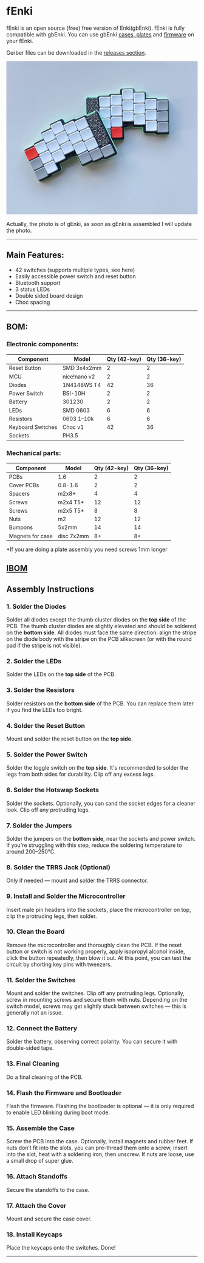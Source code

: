 # fEnki  
fEnki is an open source (free) free version of Enki(gbEnki).
fEnki is fully compatible with gbEnki. You can use gbEnki [cases, plates](https://github.com/aroum/gbEnki) and [firmware](https://github.com/aroum/zmk-gbEnki) on your fEnki.

Gerber files can be downloaded in the [releases section](https://github.com/aroum/fEnki/releases).

![Preview](https://github.com/aroum/gbEnki/raw/main/pics/gbEnki_1.jpg)  

Actually, the photo is of gEnki, as soon as gEnki is assembled I will update the photo.

---

## Main Features:  
* 42 switches (supports multiple types, see here)
* Easily accessible power switch and reset button 
* Bluetooth support
* 3 status LEDs
* Double sided board design
* Choc spacing

---
## BOM:  
### Electronic components:
| Component         | Model        | Qty (42-key) | Qty (36-key) |
| ----------------- | ------------ | ------------ | ------------ |
| Reset Button      | SMD 3x4x2mm  | 2            | 2            |
| MCU               | nice!nano v2 | 2            | 2            |
| Diodes            | 1N4148WS T4  | 42           | 36           |
| Power Switch      | BSI-10H      | 2            | 2            |
| Battery           | 301230       | 2            | 2            |
| LEDs              | SMD 0603     | 6            | 6            |
| Resistors         | 0603 1–10k   | 6            | 6            |
| Keyboard Switches | Choc v1      | 42           | 36           |
| Sockets           | PH3.5        |

### Mechanical parts:
| Component        | Model      | Qty (42-key) | Qty (36-key) |
| ---------------- | ---------- | ------------ | ------------ |
| PCBs             | 1.6        | 2            | 2            |
| Cover PCBs       | 0.8-1.6    | 2            | 2            |
| Spacers          | m2x8+      | 4            | 4            |
| Screws           | m2x4 T5*   | 12           | 12           |
| Screws           | m2x5 T5*   | 8            | 8            |
| Nuts             | m2         | 12           | 12           |
| Bumpons          | 5x2mm      | 14           | 14           |
| Magnets for case | disc 7x2mm | 8+           | 8+           |

 *If you are doing a plate assembly you need screws 1mm longer

 [IBOM](https://htmlpreview.github.io/?https://github.com/aroum/fEnki/blob/master/pcb/ibom.html)
---

## Assembly Instructions

### 1. Solder the Diodes

Solder all diodes except the thumb cluster diodes on the **top side** of the PCB. The thumb cluster diodes are slightly elevated and should be soldered on the **bottom side**.
All diodes must face the same direction: align the stripe on the diode body with the stripe on the PCB silkscreen (or with the round pad if the stripe is not visible).

### 2. Solder the LEDs

Solder the LEDs on the **top side** of the PCB.

### 3. Solder the Resistors

Solder resistors on the **bottom side** of the PCB. You can replace them later if you find the LEDs too bright.

### 4. Solder the Reset Button

Mount and solder the reset button on the **top side**.

### 5. Solder the Power Switch

Solder the toggle switch on the **top side**. It's recommended to solder the legs from both sides for durability. Clip off any excess legs.

### 6. Solder the Hotswap Sockets

Solder the sockets. Optionally, you can sand the socket edges for a cleaner look. Clip off any protruding legs.

### 7. Solder the Jumpers

Solder the jumpers on the **bottom side**, near the sockets and power switch. If you're struggling with this step, reduce the soldering temperature to around 200–250°C.

### 8. Solder the TRRS Jack (Optional)

Only if needed — mount and solder the TRRS connector.

### 9. Install and Solder the Microcontroller

Insert male pin headers into the sockets, place the microcontroller on top, clip the protruding legs, then solder.

### 10. Clean the Board

Remove the microcontroller and thoroughly clean the PCB.
If the reset button or switch is not working properly, apply isopropyl alcohol inside, click the button repeatedly, then blow it out.
At this point, you can test the circuit by shorting key pins with tweezers.

### 11. Solder the Switches

Mount and solder the switches. Clip off any protruding legs.
Optionally, screw in mounting screws and secure them with nuts. Depending on the switch model, screws may get slightly stuck between switches — this is generally not an issue.

### 12. Connect the Battery

Solder the battery, observing correct polarity. You can secure it with double-sided tape.

### 13. Final Cleaning

Do a final cleaning of the PCB.

### 14. Flash the Firmware and Bootloader

Flash the firmware. Flashing the bootloader is optional — it is only required to enable LED blinking during boot mode.

### 15. Assemble the Case

Screw the PCB into the case. Optionally, install magnets and rubber feet.
If nuts don’t fit into the slots, you can pre-thread them onto a screw, insert into the slot, heat with a soldering iron, then unscrew. If nuts are loose, use a small drop of super glue.

### 16. Attach Standoffs

Secure the standoffs to the case.

### 17. Attach the Cover

Mount and secure the case cover.

### 18. Install Keycaps

Place the keycaps onto the switches. Done!

---

